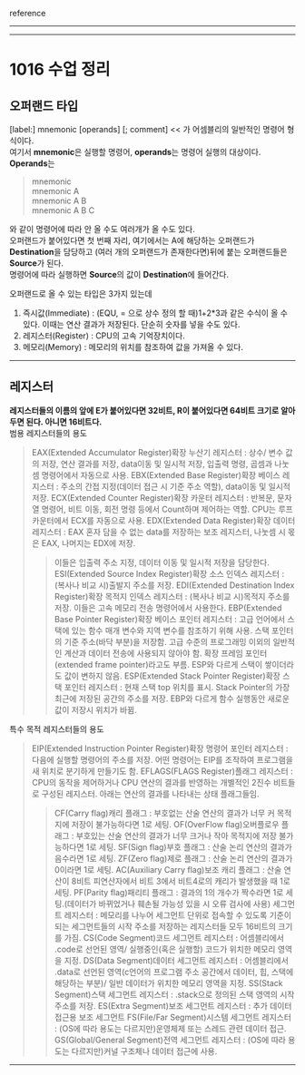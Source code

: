 reference  
>  
---

---
# 1016 수업 정리  
## 오퍼랜드 타입  
[label:] mnemonic [operands] [; comment] << 가 어셈블리의 일반적인 명령어 형식이다.  
여기서 **mnemonic**은 실행할 명령어, **operands**는 명령어 실행의 대상이다.  
**Operands**는  
>mnemonic  
>mnemonic A  
>mnemonic A B  
>mnemonic A B C  

와 같이 명령어에 따라 안 올 수도 여러개가 올 수도 있다.  
오퍼랜드가 붙어있다면 첫 번째 자리, 여기에서는 A에 해당하는 오퍼랜드가 **Destination**을 담당하고 (여러 개의 오퍼랜드가 존재한다면)뒤에 붙는 오퍼랜드들은 **Source**가 된다.  
명령어에 따라 실행하면 **Source**의 값이 **Destination**에 들어간다.  

오퍼랜드로 올 수 있는 타입은 3가지 있는데  
1. 즉시값(Immediate) : (EQU, = 으로 상수 정의 할 때)1+2*3과 같은 수식이 올 수 있다. 이때는 연산 결과가 저장된다. 단순히 숫자를 넣을 수도 있다.  
2. 레지스터(Register) : CPU의 고속 기억장치이다.
3. 메모리(Memory) : 메모리의 위치를 참조하여 값을 가져올 수 있다.
---
## 레지스터
**레지스터들의 이름의 앞에 E가 붙어있다면 32비트, R이 붙어있다면 64비트 크기로 알아두면 된다. 아니면 16비트다.**  
범용 레지스터들의 용도  
>EAX(Extended Accumulator Register)확장 누산기 레지스터 : 상수/ 변수 값의 저장, 연산 결과를 저장, data이동 및 일시적 저장, 입출력 명령, 곱셈과 나눗셈 명령어에서 자동으로 사용.
>EBX(Extended Base Register)확장 베이스 레지스터 : 주소의 간접 지정(데이터 접근 시 기준 주소 역할), data이동 및 일시적 저장.
>ECX(Extended Counter Register)확장 카운터 레지스터 : 반복문, 문자열 명령어, 비트 이동, 회전 명령 등에서 Count하며 제어하는 역할. CPU는 루프 카운터에서 ECX를 자동으로 사용.
>EDX(Extended Data Register)확장 데이터 레지스터 : EAX 혼자 담을 수 없는 data를 저장하는 보조 레지스터, 나눗셈 시 몫은 EAX, 나머지는 EDX에 저장.
>>이들은 입출력 주소 지정, 데이터 이동 및 일시적 저장을 담당한다. 
>ESI(Extended Source Index Register)확장 소스 인덱스 레지스터 : (복사나 비교 시)출발지 주소를 저장.
>EDI(Extended Destination Index Register)확장 목적지 인덱스 레지스터 : (복사나 비교 시)목적지 주소를 저장.
>>이들은 고속 메모리 전송 명령어에서 사용한다.
>EBP(Extended Base Pointer Register)확장 베이스 포인터 레지스터 : 고급 언어에서 스택에 있는 함수 매개 변수와 지역 변수를 참조하기 위해 사용. 스택 포인터의 기준 주소(바닥 부분)을 저장함. 고급 수준의 프로그래밍 이외의 일반적인 계산과 데이터 전송에 사용되지 않아야 함. 확장 프레임 포인터(extended frame pointer)라고도 부름. ESP와 다르게 스택이 쌓이더라도 값이 변하지 않음.
>ESP(Extended Stack Pointer Register)확장 스택 포인터 레지스터 : 현재 스택 top 위치를 표시. Stack Pointer의 가장 최근에 저장된 공간의 주소를 저장. EBP와 다르게 함수 실행동안 새로운 값이 저장시 위치가 바뀜.

특수 목적 레지스터들의 용도
>EIP(Extended Instruction Pointer Register)확장 명령어 포인터 레지스터 : 다음에 실행할 명령어의 주소를 저장. 어떤 명령어는 EIP를 조작하여 프로그램을 새 위치로 분기하게 만들기도 함.
>EFLAGS(FLAGS Register)플래그 레지스터 : CPU의 동작을 제어하거나 CPU 연산의 결과를 반영하는 개별적인 2진수 비트들로 구성된 레지스터. 아래는 연산의 결과를 나타내는 상태 플래그들임.
>>CF(Carry flag)캐리 플래그 : 부호없는 산술 연산의 결과가 너무 커 목적지에 저장이 불가능하다면 1로 세팅.
>>OF(OverFlow flag)오버플로우 플래그 : 부호있는 산술 연산의 결과가 너무 크거나 작아 목적지에 저장 불가능하다면 1로 세팅.
>>SF(Sign flag)부호 플래그 : 산술 논리 연산의 결과가 음수라면 1로 세팅.
>>ZF(Zero flag)제로 플래그 : 산술 논리 연산의 결과가 0이라면 1로 세팅.
>>AC(Auxiliary Carry flag)보조 캐리 플래그 : 산술 연산이 8비트 피연산자에서 비트 3에서 비트4로의 캐리가 발생했을 때 1로 세팅.
>>PF(Parity flag)패리티 플래그 : 결과의 1의 개수가 짝수라면 1로 세팅.(데이터가 바뀌었거나 훼손될 가능성 있을 시 오류 검사에 사용)
>세그먼트 레지스터 : 메모리를 나누어 세그먼트 단위로 접속할 수 있도록 기준이 되는 세그먼트들의 시작 주소를 저장하는 레지스터들 모두 16비트의 크기를 가짐.
>>CS(Code Segment)코드 세그먼트 레지스터 : 어셈블리에서 .code로 선언된 영역/ 실행중인(혹은 실행할) 코드가 위치한 메모리 영역을 지정.
>>DS(Data Segment)데이터 세그먼트 레지스터 : 어셈블리에서 .data로 선언된 영역(c언어의 프로그램 주소 공간에서 데이터, 힙, 스택에 해당하는 부분)/ 일반 데이터가 위치한 메모리 영역을 지정.
>>SS(Stack Segment)스택 세그먼트 레지스터 : .stack으로 정의된 스택 영역의 시작 주소를 저장.
>>ES(Extra Segment)보조 세그먼트 레지스터 : 추가 데이터 접근용 보조 세그먼트
>>FS(File/Far Segment)시스템 세그먼트 레지스터 : (OS에 따라 용도는 다르지만)운영체제 또는 스레드 관련 데이터 접근.
>>GS(Global/General Segment)전역 세그먼트 레지스터 : (OS에 따라 용도는 다르지만)커널 구조체나 데이터 접근에 사용.
---


